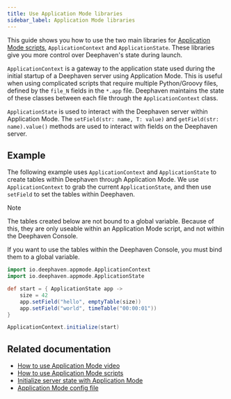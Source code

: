 ```yaml
---
title: Use Application Mode libraries
sidebar_label: Application Mode libraries
---
```


This guide shows you how to use the two main libraries for [Application Mode scripts](./application-mode-script.md), `ApplicationContext` and `ApplicationState`. These libraries give you more control over Deephaven's state during launch.

`ApplicationContext` is a gateway to the application state used during the initial startup of a Deephaven server using Application Mode. This is useful when using complicated scripts that require multiple Python/Groovy files, defined by the `file_N` fields in the `*.app` file. Deephaven maintains the state of these classes between each file through the `ApplicationContext` class.

`ApplicationState` is used to interact with the Deephaven server within Application Mode. The `setField(str: name, T: value)` and `getField(str: name).value()` methods are used to interact with fields on the Deephaven server.

## Example

The following example uses `ApplicationContext` and `ApplicationState` to create tables within Deephaven through Application Mode. We use `ApplicationContext` to grab the current `ApplicationState`, and then use `setField` to set the tables within Deephaven.

> [!NOTE]
> The tables created below are not bound to a global variable. Because of this, they are only useable within an Application Mode script, and not within the Deephaven Console.
>
> If you want to use the tables within the Deephaven Console, you must bind them to a global variable.

```groovy skip-test
import io.deephaven.appmode.ApplicationContext
import io.deephaven.appmode.ApplicationState

def start = { ApplicationState app ->
    size = 42
    app.setField("hello", emptyTable(size))
    app.setField("world", timeTable("00:00:01"))
}

ApplicationContext.initialize(start)
```

## Related documentation

- [How to use Application Mode video](https://youtu.be/GNm1k0WiRMQ)
- [How to use Application Mode scripts](./application-mode-script.md)
- [Initialize server state with Application Mode](./app-mode.md)
- [Application Mode config file](../reference/app-mode/application-mode-config.md)
